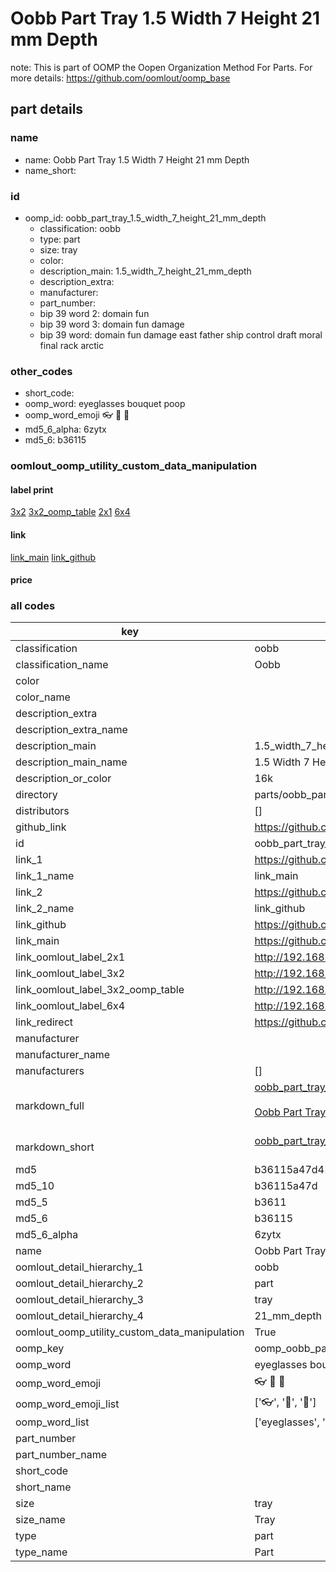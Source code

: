 # Oobb Part Tray 1.5 Width 7 Height 21 mm Depth  

note: This is part of OOMP the Oopen Organization Method For Parts. For more details: https://github.com/oomlout/oomp_base

##  part details
  







### name
* name: Oobb Part Tray 1.5 Width 7 Height 21 mm Depth
* name_short: 
### id
* oomp_id: oobb_part_tray_1.5_width_7_height_21_mm_depth
  * classification: oobb
  * type: part
  * size: tray
  * color: 
  * description_main: 1.5_width_7_height_21_mm_depth
  * description_extra: 
  * manufacturer: 
  * part_number: 
  * bip 39 word 2: domain fun
  * bip 39 word 3: domain fun damage
  * bip 39 word: domain fun damage east father ship control draft moral final rack arctic

### other_codes
* short_code: 
* oomp_word: eyeglasses bouquet poop
* oomp_word_emoji :eyeglasses: :bouquet: :poop:
* md5_6_alpha: 6zytx
* md5_6: b36115






### oomlout_oomp_utility_custom_data_manipulation
#### label print
[3x2](http://192.168.1.245:1112/?label=oomp%206zytx)
[3x2_oomp_table](http://192.168.1.108:1112/?label=oomp%206zytx)
[2x1](http://192.168.1.242:1112/?label=oomp%206zytx)
[6x4](http://192.168.1.55:1112/?label=oomp%206zytx)    

#### link

[link_main](https://github.com/oomlout/oomlout_oomp_version_1_messy/tree/main/parts/oobb_part_tray_1.5_width_7_height_21_mm_depth) [link_github](https://github.com/oomlout/oomlout_oomp_version_1_messy/tree/main/parts/oobb_part_tray_1.5_width_7_height_21_mm_depth)                             

#### price







### all codes 
| key | value |  
| --- | --- |  
| classification | oobb |  
| classification_name | Oobb |  
| color |  |  
| color_name |  |  
| description_extra |  |  
| description_extra_name |  |  
| description_main | 1.5_width_7_height_21_mm_depth |  
| description_main_name | 1.5 Width 7 Height 21 mm Depth |  
| description_or_color | 16k |  
| directory | parts/oobb_part_tray_1.5_width_7_height_21_mm_depth |  
| distributors | [] |  
| github_link | https://github.com/oomlout/oomlout_oomp_part_src/tree/main/parts/oobb_part_tray_1.5_width_7_height_21_mm_depth |  
| id | oobb_part_tray_1.5_width_7_height_21_mm_depth |  
| link_1 | https://github.com/oomlout/oomlout_oomp_version_1_messy/tree/main/parts/oobb_part_tray_1.5_width_7_height_21_mm_depth |  
| link_1_name | link_main |  
| link_2 | https://github.com/oomlout/oomlout_oomp_version_1_messy/tree/main/parts/oobb_part_tray_1.5_width_7_height_21_mm_depth |  
| link_2_name | link_github |  
| link_github | https://github.com/oomlout/oomlout_oomp_version_1_messy/tree/main/parts/oobb_part_tray_1.5_width_7_height_21_mm_depth |  
| link_main | https://github.com/oomlout/oomlout_oomp_version_1_messy/tree/main/parts/oobb_part_tray_1.5_width_7_height_21_mm_depth |  
| link_oomlout_label_2x1 | http://192.168.1.242:1112/?label=oomp%206zytx |  
| link_oomlout_label_3x2 | http://192.168.1.245:1112/?label=oomp%206zytx |  
| link_oomlout_label_3x2_oomp_table | http://192.168.1.108:1112/?label=oomp%206zytx |  
| link_oomlout_label_6x4 | http://192.168.1.55:1112/?label=oomp%206zytx |  
| link_redirect | https://github.com/oomlout/oomlout_oomp_version_1_messy/tree/main/parts/oobb_part_tray_1.5_width_7_height_21_mm_depth |  
| manufacturer |  |  
| manufacturer_name |  |  
| manufacturers | [] |  
| markdown_full | [oobb_part_tray_1.5_width_7_height_21_mm_depth](none)<br>[](none)<br>[Oobb Part Tray 1.5 Width 7 Height 21 Mm Depth](none)<br><br> |  
| markdown_short | [oobb_part_tray_1.5_width_7_height_21_mm_depth](none)<br><br> |  
| md5 | b36115a47d41e5ef1829d45a6e178207 |  
| md5_10 | b36115a47d |  
| md5_5 | b3611 |  
| md5_6 | b36115 |  
| md5_6_alpha | 6zytx |  
| name | Oobb Part Tray 1.5 Width 7 Height 21 mm Depth |  
| oomlout_detail_hierarchy_1 | oobb |  
| oomlout_detail_hierarchy_2 | part |  
| oomlout_detail_hierarchy_3 | tray |  
| oomlout_detail_hierarchy_4 | 21_mm_depth |  
| oomlout_oomp_utility_custom_data_manipulation | True |  
| oomp_key | oomp_oobb_part_tray_1.5_width_7_height_21_mm_depth |  
| oomp_word | eyeglasses bouquet poop |  
| oomp_word_emoji | :eyeglasses: :bouquet: :poop: |  
| oomp_word_emoji_list | [':eyeglasses:', ':bouquet:', ':poop:'] |  
| oomp_word_list | ['eyeglasses', 'bouquet', 'poop'] |  
| part_number |  |  
| part_number_name |  |  
| short_code |  |  
| short_name |  |  
| size | tray |  
| size_name | Tray |  
| type | part |  
| type_name | Part |  
